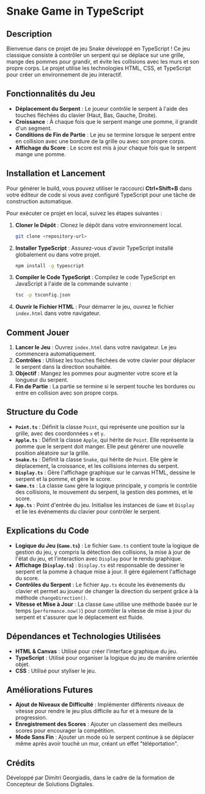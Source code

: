 # Snake Game in TypeScript

## Description

Bienvenue dans ce projet de jeu Snake développé en TypeScript ! Ce jeu classique consiste à contrôler un serpent qui se déplace sur une grille, mange des pommes pour grandir, et évite les collisions avec les murs et son propre corps. Le projet utilise les technologies HTML, CSS, et TypeScript pour créer un environnement de jeu interactif.

## Fonctionnalités du Jeu

- **Déplacement du Serpent** : Le joueur contrôle le serpent à l'aide des touches fléchées du clavier (Haut, Bas, Gauche, Droite).
- **Croissance** : À chaque fois que le serpent mange une pomme, il grandit d'un segment.
- **Conditions de Fin de Partie** : Le jeu se termine lorsque le serpent entre en collision avec une bordure de la grille ou avec son propre corps.
- **Affichage du Score** : Le score est mis à jour chaque fois que le serpent mange une pomme.

## Installation et Lancement

Pour générer le build, vous pouvez utiliser le raccourci **Ctrl+Shift+B** dans votre éditeur de code si vous avez configuré TypeScript pour une tâche de construction automatique.

Pour exécuter ce projet en local, suivez les étapes suivantes :

1. **Cloner le Dépôt** : Clonez le dépôt dans votre environnement local.

   ```bash
   git clone <repository-url>
   ```

2. **Installer TypeScript** : Assurez-vous d'avoir TypeScript installé globalement ou dans votre projet.

   ```bash
   npm install -g typescript
   ```

3. **Compiler le Code TypeScript** : Compilez le code TypeScript en JavaScript à l'aide de la commande suivante :

   ```bash
   tsc -p tsconfig.json
   ```

4. **Ouvrir le Fichier HTML** : Pour démarrer le jeu, ouvrez le fichier `index.html` dans votre navigateur.

## Comment Jouer

1. **Lancer le Jeu** : Ouvrez `index.html` dans votre navigateur. Le jeu commencera automatiquement.
2. **Contrôles** : Utilisez les touches fléchées de votre clavier pour déplacer le serpent dans la direction souhaitée.
3. **Objectif** : Mangez les pommes pour augmenter votre score et la longueur du serpent.
4. **Fin de Partie** : La partie se termine si le serpent touche les bordures ou entre en collision avec son propre corps.

## Structure du Code

- **`Point.ts`** : Définit la classe `Point`, qui représente une position sur la grille, avec des coordonnées `x` et `y`.
- **`Apple.ts`** : Définit la classe `Apple`, qui hérite de `Point`. Elle représente la pomme que le serpent doit manger. Elle peut générer une nouvelle position aléatoire sur la grille.
- **`Snake.ts`** : Définit la classe `Snake`, qui hérite de `Point`. Elle gère le déplacement, la croissance, et les collisions internes du serpent.
- **`Display.ts`** : Gère l'affichage graphique sur le canvas HTML, dessine le serpent et la pomme, et gère le score.
- **`Game.ts`** : La classe `Game` gère la logique principale, y compris le contrôle des collisions, le mouvement du serpent, la gestion des pommes, et le score.
- **`App.ts`** : Point d'entrée du jeu. Initialise les instances de `Game` et `Display` et lie les événements du clavier pour contrôler le serpent.

## Explications du Code

- **Logique du Jeu (`Game.ts`)** : Le fichier `Game.ts` contient toute la logique de gestion du jeu, y compris la détection des collisions, la mise à jour de l'état du jeu, et l'interaction avec `Display` pour le rendu graphique.
- **Affichage (`Display.ts`)** : `Display.ts` est responsable de dessiner le serpent et la pomme à chaque mise à jour. Il gère également l'affichage du score.
- **Contrôles du Serpent** : Le fichier `App.ts` écoute les événements du clavier et permet au joueur de changer la direction du serpent grâce à la méthode `changeDirection()`.
- **Vitesse et Mise à Jour** : La classe `Game` utilise une méthode basée sur le temps (`performance.now()`) pour contrôler la vitesse de mise à jour du serpent et s'assurer que le déplacement est fluide.

## Dépendances et Technologies Utilisées

- **HTML & Canvas** : Utilisé pour créer l'interface graphique du jeu.
- **TypeScript** : Utilisé pour organiser la logique du jeu de manière orientée objet.
- **CSS** : Utilisé pour styliser le jeu.

## Améliorations Futures

- **Ajout de Niveaux de Difficulté** : Implémenter différents niveaux de vitesse pour rendre le jeu plus difficile au fur et à mesure de la progression.
- **Enregistrement des Scores** : Ajouter un classement des meilleurs scores pour encourager la compétition.
- **Mode Sans Fin** : Ajouter un mode où le serpent continue à se déplacer même après avoir touché un mur, créant un effet "téléportation".

## Crédits

Développé par Dimitri Georgiadis, dans le cadre de la formation de Concepteur de Solutions Digitales.
